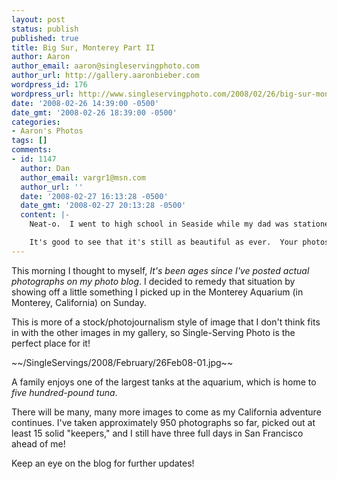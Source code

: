 ```yaml
---
layout: post
status: publish
published: true
title: Big Sur, Monterey Part II
author: Aaron
author_email: aaron@singleservingphoto.com
author_url: http://gallery.aaronbieber.com
wordpress_id: 176
wordpress_url: http://www.singleservingphoto.com/2008/02/26/big-sur-monterey-part-ii/
date: '2008-02-26 14:39:00 -0500'
date_gmt: '2008-02-26 18:39:00 -0500'
categories:
- Aaron's Photos
tags: []
comments:
- id: 1147
  author: Dan
  author_email: vargr1@msn.com
  author_url: ''
  date: '2008-02-27 16:13:28 -0500'
  date_gmt: '2008-02-27 20:13:28 -0500'
  content: |-
    Neat-o.  I went to high school in Seaside while my dad was stationed at Fort Ord.  Unfortunately, that was before I got into photography, and what few photos I have of Monterey are from a 35mmP&amp;S.  (I did get to see them film part of Star Trek IV at the aquarium.)

    It's good to see that it's still as beautiful as ever.  Your photos are wonderful.
---
```

This morning I thought to myself, _It's been ages since I've posted
actual *photographs* on my *photo blog*_. I decided to remedy that
situation by showing off a little something I picked up in the Monterey
Aquarium (in Monterey, California) on Sunday.

This is more of a stock/photojournalism style of image that I don't
think fits in with the other images in my gallery, so Single-Serving
Photo is the perfect place for it!

\~\~/SingleServings/2008/February/26Feb08-01.jpg\~\~

A family enjoys one of the largest tanks at the aquarium, which is home
to _five hundred-pound tuna_.

There will be many, many more images to come as my California adventure
continues. I've taken approximately 950 photographs so far, picked out
at least 15 solid "keepers," and I still have three full days in San
Francisco ahead of me!

Keep an eye on the blog for further updates!
